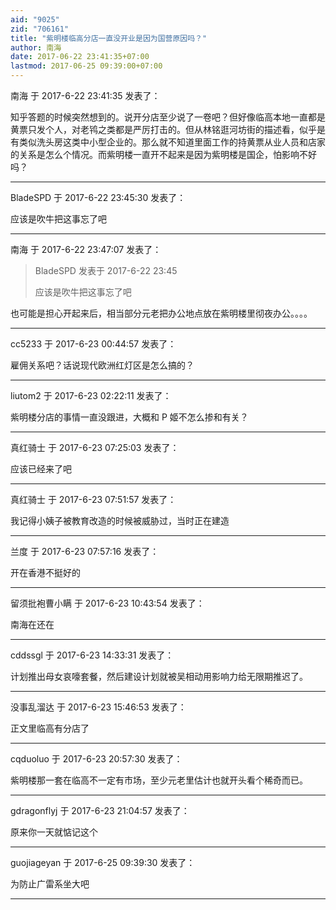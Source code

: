 ```yaml
---
aid: "9025"
zid: "706161"
title: "紫明楼临高分店一直没开业是因为国营原因吗？"
author: 南海
date: 2017-06-22 23:41:35+07:00
lastmod: 2017-06-25 09:39:00+07:00
---
```


南海 于 2017-6-22 23:41:35 发表了：

知乎答题的时候突然想到的。说开分店至少说了一卷吧？但好像临高本地一直都是黄票只发个人，对老鸨之类都是严厉打击的。但从林铭逛河坊街的描述看，似乎是有类似洗头房这类中小型企业的。那么就不知道里面工作的持黄票从业人员和店家的关系是怎么个情况。而紫明楼一直开不起来是因为紫明楼是国企，怕影响不好吗？

---

BladeSPD 于 2017-6-22 23:45:30 发表了：

应该是吹牛把这事忘了吧

---

南海 于 2017-6-22 23:47:07 发表了：

> BladeSPD 发表于 2017-6-22 23:45
>
> 应该是吹牛把这事忘了吧

也可能是担心开起来后，相当部分元老把办公地点放在紫明楼里彻夜办公。。。。

---

cc5233 于 2017-6-23 00:44:57 发表了：

雇佣关系吧？话说现代欧洲红灯区是怎么搞的？

---

liutom2 于 2017-6-23 02:22:11 发表了：

紫明楼分店的事情一直没跟进，大概和 P 姬不怎么掺和有关？

---

真红骑士 于 2017-6-23 07:25:03 发表了：

应该已经来了吧

---

真红骑士 于 2017-6-23 07:51:57 发表了：

我记得小姨子被教育改造的时候被威胁过，当时正在建造

---

兰度 于 2017-6-23 07:57:16 发表了：

开在香港不挺好的

---

留须批袍曹小瞒 于 2017-6-23 10:43:54 发表了：

南海在还在

---

cddssgl 于 2017-6-23 14:33:31 发表了：

计划推出母女哀嚎套餐，然后建设计划就被吴相动用影响力给无限期推迟了。

---

没事乱溜达 于 2017-6-23 15:46:53 发表了：

正文里临高有分店了

---

cqduoluo 于 2017-6-23 20:57:30 发表了：

紫明楼那一套在临高不一定有市场，至少元老里估计也就开头看个稀奇而已。

---

gdragonflyj 于 2017-6-23 21:04:57 发表了：

原来你一天就惦记这个

---

guojiageyan 于 2017-6-25 09:39:30 发表了：

为防止广雷系坐大吧

---
